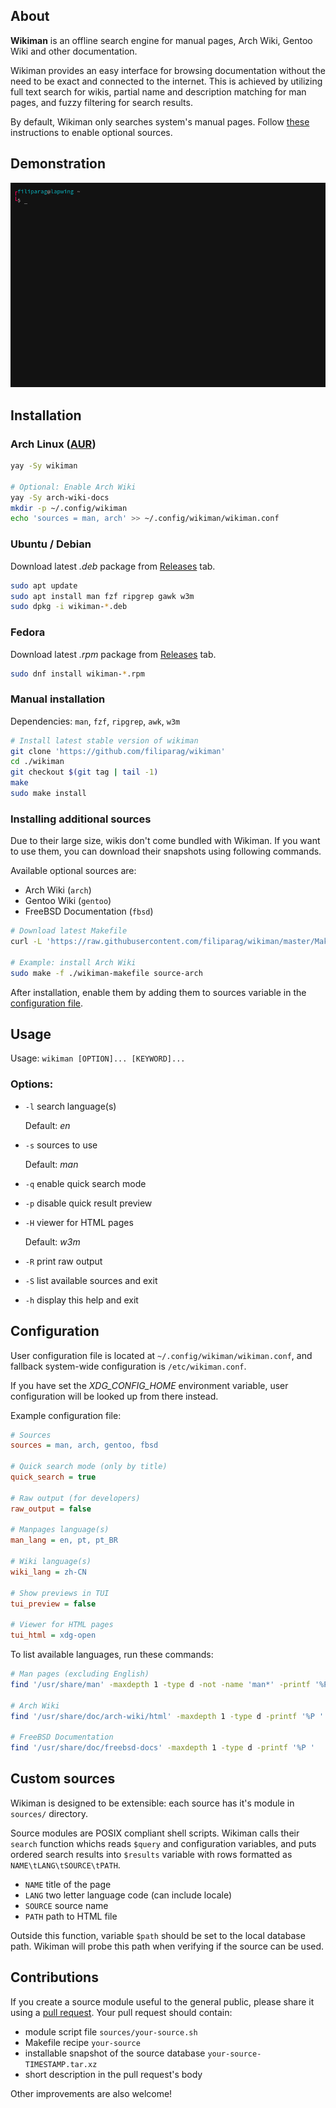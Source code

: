 ## About
**Wikiman** is an offline search engine for manual pages, Arch Wiki, Gentoo Wiki and other documentation.

Wikiman provides an easy interface for browsing documentation without the need to be exact and connected to the internet.
This is achieved by utilizing full text search for wikis, partial name and description matching for man pages,
and fuzzy filtering for search results.

By default, Wikiman only searches system's manual pages.
Follow [these](#installing-additional-sources) instructions to enable optional sources.


## Demonstration

![Demo](demo.gif)


## Installation

### Arch Linux ([AUR](https://aur.archlinux.org/packages/wikiman/))
```bash
yay -Sy wikiman

# Optional: Enable Arch Wiki
yay -Sy arch-wiki-docs
mkdir -p ~/.config/wikiman
echo 'sources = man, arch' >> ~/.config/wikiman/wikiman.conf
```

### Ubuntu / Debian

Download latest *.deb* package from [Releases](https://github.com/filiparag/wikiman/releases/latest/) tab.

```bash
sudo apt update
sudo apt install man fzf ripgrep gawk w3m
sudo dpkg -i wikiman-*.deb
```

### Fedora

Download latest *.rpm* package from [Releases](https://github.com/filiparag/wikiman/releases/latest/) tab.

```bash
sudo dnf install wikiman-*.rpm
```

### Manual installation

Dependencies: `man`, `fzf`, `ripgrep`, `awk`, `w3m`

```bash
# Install latest stable version of wikiman
git clone 'https://github.com/filiparag/wikiman'
cd ./wikiman
git checkout $(git tag | tail -1)
make
sudo make install
```

### Installing additional sources

Due to their large size, wikis don't come bundled with Wikiman.
If you want to use them, you can download their snapshots using following commands.

Available optional sources are:

- Arch Wiki (`arch`)
- Gentoo Wiki (`gentoo`)
- FreeBSD Documentation (`fbsd`)

```bash
# Download latest Makefile
curl -L 'https://raw.githubusercontent.com/filiparag/wikiman/master/Makefile' -o 'wikiman-makefile'

# Example: install Arch Wiki
sudo make -f ./wikiman-makefile source-arch
```

After installation, enable them by adding them to sources variable in the [configuration file](#configuration).

## Usage

Usage: `wikiman [OPTION]... [KEYWORD]...`

### Options:

- `-l` search language(s)

    Default: *en*

- `-s` sources to use
 
    Default: *man*

- `-q` enable quick search mode

- `-p` disable quick result preview

- `-H` viewer for HTML pages

    Default: *w3m*

- `-R` print raw output

- `-S` list available sources and exit

- `-h` display this help and exit


## Configuration

User configuration file is located at `~/.config/wikiman/wikiman.conf`,
and fallback system-wide configuration is `/etc/wikiman.conf`.

If you have set the *XDG_CONFIG_HOME* environment variable, user configuration
will be looked up from there instead.

Example configuration file:

```ini
# Sources
sources = man, arch, gentoo, fbsd

# Quick search mode (only by title)
quick_search = true

# Raw output (for developers)
raw_output = false

# Manpages language(s)
man_lang = en, pt, pt_BR

# Wiki language(s)
wiki_lang = zh-CN

# Show previews in TUI
tui_preview = false

# Viewer for HTML pages
tui_html = xdg-open
```

To list available languages, run these commands:

```bash
# Man pages (excluding English)
find '/usr/share/man' -maxdepth 1 -type d -not -name 'man*' -printf '%P '

# Arch Wiki
find '/usr/share/doc/arch-wiki/html' -maxdepth 1 -type d -printf '%P '

# FreeBSD Documentation
find '/usr/share/doc/freebsd-docs' -maxdepth 1 -type d -printf '%P '
```


## Custom sources

Wikiman is designed to be extensible: each source has it's module in `sources/` directory.

Source modules are POSIX compliant shell scripts. Wikiman calls their `search` function whichs 
reads `$query` and configuration variables, and puts ordered search results into `$results` 
variable with rows formatted as `NAME\tLANG\tSOURCE\tPATH`.

- `NAME`    title of the page
- `LANG`    two letter language code (can include locale)
- `SOURCE`  source name
- `PATH`    path to HTML file

Outside this function, variable `$path` should be set to the local database path. 
Wikiman will probe this path when verifying if the source can be used.

## Contributions

If you create a source module useful to the general public, please share it using a 
[pull request](https://github.com/filiparag/wikiman/pulls). Your pull request should contain:

- module script file `sources/your-source.sh`
- Makefile recipe `your-source`
- installable snapshot of the source database `your-source-TIMESTAMP.tar.xz`
- short description in the pull request's body

Other improvements are also welcome!

